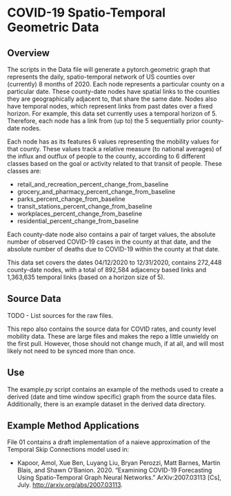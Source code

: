 # COVID-19 Spatio-Temporal Geometric Data

## Overview
The scripts in the Data file will generate a pytorch.geometric graph that represents the daily, spatio-temporal network of US counties over (currently) 8 months of 2020. Each node represents a particular county on a particular date. These county-date nodes have spatial links to the counties they are geographically adjacent to, that share the same date. Nodes also have temporal nodes, which represent links from past dates over a fixed horizon. For example, this data set currently uses a temporal horizon of 5. Therefore, each node has a link from (up to) the 5 sequentially prior county-date nodes. 

Each node has as its features 6 values representing the mobility values for that county. These values track a relative measure (to national averages) of the influx and outflux of people to the county, according to 6 different classes based on the goal or activity related to that transit of people. These classes are:

* retail_and_recreation_percent_change_from_baseline
* grocery_and_pharmacy_percent_change_from_baseline
* parks_percent_change_from_baseline
* transit_stations_percent_change_from_baseline
* workplaces_percent_change_from_baseline
* residential_percent_change_from_baseline

Each county-date node also contains a pair of target values, the absolute number of observed COVID-19 cases in the county at that date, and the absolute number of deaths due to COVID-19 within the county at that date. 

This data set covers the dates 04/12/2020 to 12/31/2020, contains 272,448 county-date nodes, with a total of 892,584 adjacency based links and 1,363,635 temporal links (based on a horizon size of 5). 

## Source Data
TODO - List sources for the raw files.

This repo also contains the source data for COVID rates, and county level mobility data. These are large files and makes the repo a little unwieldy on the first pull. However, those should not change much, if at all, and will most likely not need to be synced more than once. 

## Use
The example.py script contains an example of the methods used to create a derived (date and time window specific) graph from the source data files. Additionally, there is an example dataset in the derived data directory. 

## Example Method Applications
File 01 contains a draft implementation of a naieve approximation of the Temporal Skip Connections model used in:

* Kapoor, Amol, Xue Ben, Luyang Liu, Bryan Perozzi, Matt Barnes, Martin Blais, and Shawn O’Banion. 2020. “Examining COVID-19 Forecasting Using Spatio-Temporal Graph Neural Networks.” ArXiv:2007.03113 [Cs], July. http://arxiv.org/abs/2007.03113.
